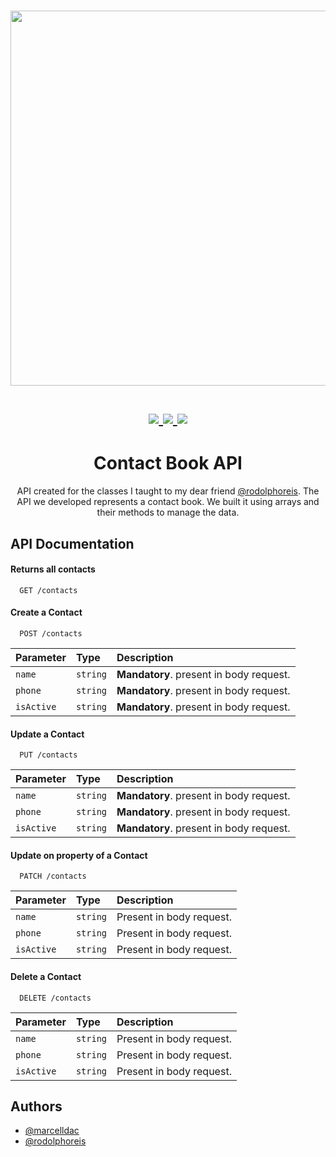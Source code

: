 <h1 align="center">
  <a href='#'><img src="https://raw.githubusercontent.com/catppuccin/catppuccin/main/assets/palette/macchiato.png" width="600px"/></a>
  <br>
  <br>
  <div>
    <a href="https://github.com/marcelldac/contact-book-api-aula/issues">
      <img src="https://img.shields.io/github/issues/marcelldac/contact-book-api-aula?color=fab387&labelColor=303446&style=for-the-badge">
    </a>
    <a href="https://github.com/marcelldac/contact-book-api-aula/stargazers">
      <img src="https://img.shields.io/github/stars/marcelldac/contact-book-api-aula?color=ca9ee6&labelColor=303446&style=for-the-badge">
    </a>
    <a href="https://github.com/marcelldac/contact-book-api-aula">
      <img src="https://img.shields.io/github/repo-size/marcelldac/contact-book-api-aula?color=ea999c&labelColor=303446&style=for-the-badge">
    </a>
  </div>
</h1>

<div align='center'>
  
# Contact Book API

API created for the classes I taught to my dear friend [@rodolphoreis](https://www.github.com/rodolphoreis). The API we developed represents a contact book. We built it using arrays and their methods to manage the data.

</div>

## API Documentation


#### Returns all contacts

```http
  GET /contacts
```

#### Create a Contact

```http
  POST /contacts
```

| Parameter   | Type       | Description                                   |
| :---------- | :--------- | :------------------------------------------ |
| `name`      | `string` | **Mandatory**. present in body request.|
| `phone`      | `string` | **Mandatory**. present in body request.|
| `isActive`      | `string` | **Mandatory**. present in body request.|

#### Update a Contact

```http
  PUT /contacts
```

| Parameter   | Type       | Description                                   |
| :---------- | :--------- | :------------------------------------------ |
| `name`      | `string` | **Mandatory**. present in body request.|
| `phone`      | `string` | **Mandatory**. present in body request.|
| `isActive`      | `string` | **Mandatory**. present in body request.|

#### Update on property of a Contact

```http
  PATCH /contacts
```

| Parameter   | Type       | Description                                   |
| :---------- | :--------- | :------------------------------------------ |
| `name`      | `string` | Present in body request.|
| `phone`      | `string` |Present in body request.|
| `isActive`      | `string` | Present in body request.|

#### Delete a Contact

```http
  DELETE /contacts
```

| Parameter   | Type       | Description                                   |
| :---------- | :--------- | :------------------------------------------ |
| `name`      | `string` | Present in body request.|
| `phone`      | `string` |Present in body request.|
| `isActive`      | `string` | Present in body request.|

## Authors

- [@marcelldac](https://www.github.com/marcelldac)
- [@rodolphoreis](https://www.github.com/rodolphoreis)
